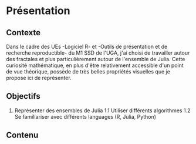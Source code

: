# Présentation

## Contexte

  Dans le cadre des UEs -Logiciel R- et -Outils de présentation et de recherche reproductible- du M1 SSD de l'UGA, j'ai choisi de travailler autour des fractales et plus particulièrement autour de l'ensemble de Julia. 
  Cette curiosité mathématique, en plus d'être relativement accessible d'un point de vue théorique, possède de très belles propriétés visuelles que je propose ici de représenter. 

## Objectifs

1. Représenter des ensembles de Julia
  1.1 Utiliser différents algorithmes
  1.2 Se familiariser avec différents languages (R, Julia, Python)

## Contenu
